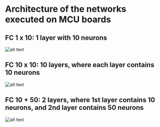 # Architecture of the networks executed on MCU boards 

## FC 1 x 10: 1 layer with 10 neurons
![alt text](https://github.com/bharathsudharsan/TinyML-Benchmark/blob/main/TFLite_trained_models/FC%201%20x%2010_Breast%20cancer.png)

## FC 10 x 10:  10 layers, where each layer contains 10 neurons
![alt text](https://github.com/bharathsudharsan/TinyML-Benchmark/blob/main/TFLite_trained_models/FC%2010%20x%2010_Breast%20cancer.png)

## FC 10 + 50: 2 layers, where 1st layer contains 10 neurons, and 2nd layer contains 50 neurons
![alt text](https://github.com/bharathsudharsan/TinyML-Benchmark/blob/main/TFLite_trained_models/FC%2010%2B50_Breast%20cancer.png)
